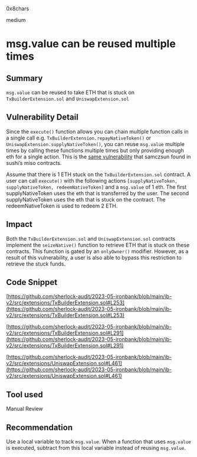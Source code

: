 0x8chars

medium

# msg.value can be reused multiple times

## Summary

`msg.value` can be reused to take ETH that is stuck on `TxBuilderExtension.sol` and `UniswapExtension.sol` 

## Vulnerability Detail

Since the `execute()` function allows you can chain multiple function calls in a single call e.g. `TxBuilderExtension.repayNativeToken()` or `UniswapExtension.supplyNativeToken()`, you can reuse `msg.value` multiple times by calling these functions multiple times but only providing enough eth for a single action. This is the [same vulnerability](https://samczsun.com/two-rights-might-make-a-wrong/) that samczsun found in sushi’s miso contracts.

Assume that there is 1 ETH stuck on the `TxBuilderExtension.sol` contract. A user can call `execute()` with the following actions `[supplyNativeToken, supplyNativeToken, redeemNativeToken]` and a `msg.value` of 1 eth. The first supplyNativeToken uses the eth that is transferred by the user. The second supplyNativeToken uses the eth that is stuck on the contract. The redeemNativeToken is used to redeem 2 ETH. 

## Impact

Both the `TxBuilderExtension.sol` and `UniswapExtension.sol` contracts implement the `seizeNative()` function to retrieve ETH that is stuck on these contracts. This function is gated by an `onlyOwner()` modifier. However, as a result of this vulnerability, a user is also able to bypass this restriction to retrieve the stuck funds.

## Code Snippet

[https://github.com/sherlock-audit/2023-05-ironbank/blob/main/ib-v2/src/extensions/TxBuilderExtension.sol#L253](https://github.com/sherlock-audit/2023-05-ironbank/blob/main/ib-v2/src/extensions/TxBuilderExtension.sol#L253)

[https://github.com/sherlock-audit/2023-05-ironbank/blob/main/ib-v2/src/extensions/TxBuilderExtension.sol#L291](https://github.com/sherlock-audit/2023-05-ironbank/blob/main/ib-v2/src/extensions/TxBuilderExtension.sol#L291)

[https://github.com/sherlock-audit/2023-05-ironbank/blob/main/ib-v2/src/extensions/UniswapExtension.sol#L461](https://github.com/sherlock-audit/2023-05-ironbank/blob/main/ib-v2/src/extensions/UniswapExtension.sol#L461)

## Tool used

Manual Review

## Recommendation

Use a local variable to track `msg.value`. When a function that uses `msg.value` is executed, subtract from this local variable instead of reusing `msg.value`.